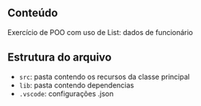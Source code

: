## Conteúdo

Exercício de POO com uso de List: dados de funcionário

## Estrutura do arquivo

- `src`: pasta contendo os recursos da classe principal
- `lib`: pasta contendo dependencias
- `.vscode`: configurações .json